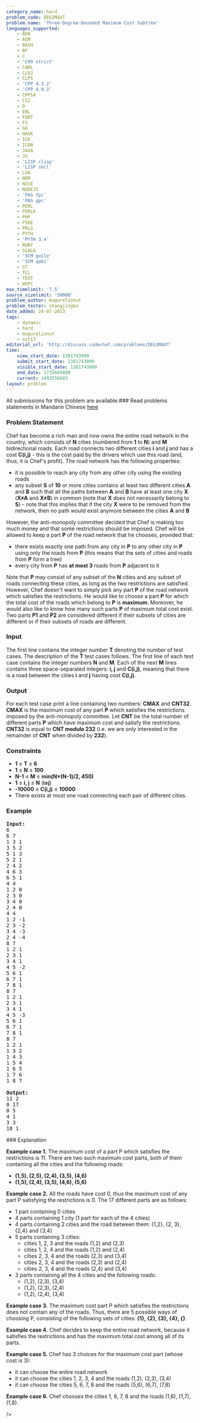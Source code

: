 ```yaml
---
category_name: hard
problem_code: DEG3MAXT
problem_name: 'Three-Degree-Bounded Maximum Cost Subtree'
languages_supported:
    - ADA
    - ASM
    - BASH
    - BF
    - C
    - 'C99 strict'
    - CAML
    - CLOJ
    - CLPS
    - 'CPP 4.3.2'
    - 'CPP 4.9.2'
    - CPP14
    - CS2
    - D
    - ERL
    - FORT
    - FS
    - GO
    - HASK
    - ICK
    - ICON
    - JAVA
    - JS
    - 'LISP clisp'
    - 'LISP sbcl'
    - LUA
    - NEM
    - NICE
    - NODEJS
    - 'PAS fpc'
    - 'PAS gpc'
    - PERL
    - PERL6
    - PHP
    - PIKE
    - PRLG
    - PYTH
    - 'PYTH 3.4'
    - RUBY
    - SCALA
    - 'SCM guile'
    - 'SCM qobi'
    - ST
    - TCL
    - TEXT
    - WSPC
max_timelimit: '7.5'
source_sizelimit: '50000'
problem_author: mugurelionut
problem_tester: shangjingbo
date_added: 24-07-2013
tags:
    - dynamic
    - hard
    - mugurelionut
    - oct13
editorial_url: 'http://discuss.codechef.com/problems/DEG3MAXT'
time:
    view_start_date: 1381743000
    submit_start_date: 1381743000
    visible_start_date: 1381743000
    end_date: 1735669800
    current: 1493556683
layout: problem
---
```

All submissions for this problem are available.###  Read problems statements in Mandarin Chinese [here](http://www.codechef.com/download/translated/OCT13/mandarin/DEG3MAXT.pdf)

### Problem Statement

Chef has become a rich man and now owns the entire road network in the country, which consists of **N** cities (numbered from **1** to **N**) and **M** bidirectional roads. Each road connects two different cities **i** and **j** and has a cost **C(i,j)** - this is the cost paid by the drivers which use this road (and, thus, it is Chef's profit). The road network has the following properties:

- it is possible to reach any city from any other city using the existing roads
- any subset **S** of **10** or more cities contains at least two different cities **A** and **B** such that all the paths between **A** and **B** have at least one city **X** (**X≠A** and **X≠B**) in common (note that **X** does not necessarily belong to **S**) - note that this implies that if the city **X** were to be removed from the network, then no path would exist anymore between the cities **A** and **B**

However, the anti-monopoly committee decided that Chef is making too much money and that some restrictions should be imposed. Chef will be allowed to keep a part **P** of the road network that he chooses, provided that:

- there exists exactly one path from any city in **P** to any other city in **P** using only the roads from **P** (this means that the sets of cities and roads from **P** form a tree)
- every city from **P** has **at most 3** roads from **P** adjacent to it

Note that **P** may consist of any subset of the **N** cities and any subset of roads connecting these cities, as long as the two restrictions are satisfied. However, Chef doesn't want to simply pick any part **P** of the road network which satisfies the restrictions. He would like to choose a part **P** for which the total cost of the roads which belong to **P** is **maximum**. Moreover, he would also like to know how many such parts **P** of maximum total cost exist. Two parts **P1** and **P2** are considered different if their subsets of cities are different or if their subsets of roads are different.

### Input

The first line contains the integer number **T** denoting the number of test cases. The description of the **T** test cases follows. The first line of each test case contains the integer numbers **N** and **M**. Each of the next **M** lines contains three space-separated integers: **i, j** and **C(i,j)**, meaning that there is a road between the cities **i** and **j** having cost **C(i,j)**.

### Output

For each test case print a line containing two numbers: **CMAX** and **CNT32**. **CMAX** is the maximum cost of any part **P** which satisfies the restrictions imposed by the anti-monopoly committee. Let **CNT** be the total number of different parts **P** which have maximum cost and satisfy the restrictions. **CNT32** is equal to **CNT modulo 232** (i.e. we are only interested in the remainder of **CNT** when divided by **232**).

### Constraints

- **1** ≤ **T** ≤ **6**
- **1** ≤ **N** ≤ **100**
- **N-1** ≤ **M** ≤ **min(N×(N-1)/2, 450)**
- **1** ≤ **i, j** ≤ **N** (**i≠j**)
- **-10000** ≤ **C(i,j)** ≤ **10000**
- There exists at most one road connecting each pair of different cities.

### Example

<pre><b>Input:</b>
6
6 7
1 3 1
3 5 2
5 1 3
5 2 1
2 4 2
4 6 3
6 5 1
4 4
1 2 0
2 3 0
3 4 0
2 4 0
4 4
1 2 -1
2 3 -2
3 4 -3
2 4 -4
8 7
1 2 1
2 3 1
3 4 1
4 5 -2
5 6 1
6 7 1
7 8 1
8 7
1 2 1
2 3 1
3 4 1
4 5 -3
5 6 1
6 7 1
7 8 1
8 7
1 2 1
1 3 2
1 4 3
1 5 4
1 6 5
1 7 6
1 8 7

<b>Output:</b>
11 2
0 17
0 5
4 1
3 3
18 1
</pre>### Explanation

**Example case 1.** The maximum cost of a part P which satisfies the restrictions is 11. There are two such maximum cost parts, both of them containing all the cities and the following roads:

- **(1,5), (2,5), (2,4), (3,5), (4,6)**
- **(1,5), (2,4), (3,5), (4,6), (5,6)**

**Example case 2.** All the roads have cost 0, thus the maximum cost of any part P satisfying the restrictions is 0. The 17 different parts are as follows:

- 1 part containing 0 cities
- 4 parts containing 1 city (1 part for each of the 4 cities)
- 4 parts containing 2 cities and the road between them: {1,2}, {2, 3}, {2,4} and {3,4}
- 5 parts containing 3 cities: 
  - cities 1, 2, 3 and the roads (1,2) and (2,3)
  - cities 1, 2, 4 and the roads (1,2) and (2,4)
  - cities 2, 3, 4 and the roads (2,3) and (3,4)
  - cities 2, 3, 4 and the roads (2,3) and (2,4)
  - cities 2, 3, 4 and the roads (2,4) and (3,4)
- 3 parts containing all the 4 cities and the following roads: 
  - (1,2), (2,3), (3,4)
  - (1,2), (2,3), (2,4)
  - (1,2), (2,4), (3,4)

**Example case 3.** The maximum cost part P which satisfies the restrictions does not contain any of the roads. Thus, there are 5 possible ways of choosing P, consisting of the following sets of cities: **{1}, {2}, {3}, {4}, {}**.

**Example case 4.** Chef decides to keep the entire road network, because it satisfies the restrictions and has the maximum total cost among all of its parts.

**Example case 5.** Chef has 3 choices for the maximum cost part (whose cost is 3):

- it can choose the entire road network
- it can choose the cities 1, 2, 3, 4 and the roads (1,2), (2,3), (3,4)
- it can choose the cities 5, 6, 7, 8 and the roads (5,6), (6,7), (7,8)

**Example case 6.** Chef chooses the cities 1, 6, 7, 8 and the roads (1,6), (1,7), (1,8).

/>
